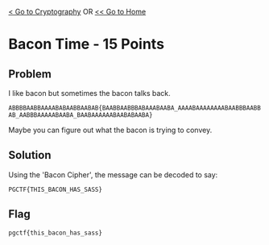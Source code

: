 [< Go to Cryptography](/Cryptography) OR [<< Go to Home](/)
# Bacon Time - 15 Points
## Problem
I like bacon but sometimes the bacon talks back.

`ABBBBAABBAAAABABAABBAABAB{BAABBAABBBABAAABAABA_AAAABAAAAAAAABAABBBAABBAB_AABBBAAAAABAABA_BAABAAAAAABAABABAABA}` 

Maybe you can figure out what the bacon is trying to convey.

## Solution
Using the 'Bacon Cipher', the message can be decoded to say:

`PGCTF{THIS_BACON_HAS_SASS}`

## Flag
`pgctf{this_bacon_has_sass}`
